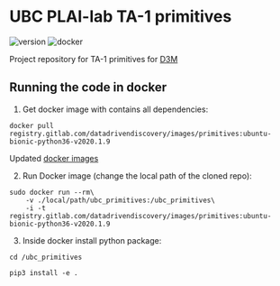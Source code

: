 # UBC PLAI-lab TA-1 primitives

![version](https://img.shields.io/badge/version-0.0.1-green.svg) ![docker](https://img.shields.io/badge/version-2020.1.9-blue.svg)

Project repository for TA-1 primitives for [D3M](https://www.darpa.mil/program/data-driven-discovery-of-models)


## Running the code in docker

1. Get docker image with contains all dependencies:
```
docker pull registry.gitlab.com/datadrivendiscovery/images/primitives:ubuntu-bionic-python36-v2020.1.9
```
Updated [docker images](https://docs.datadrivendiscovery.org/docker.html)

2. Run Docker image (change the local path of the cloned repo):
```
sudo docker run --rm\
    -v ./local/path/ubc_primitives:/ubc_primitives\
    -i -t registry.gitlab.com/datadrivendiscovery/images/primitives:ubuntu-bionic-python36-v2020.1.9
```

3. Inside docker install python package:
```
cd /ubc_primitives

pip3 install -e .
```

